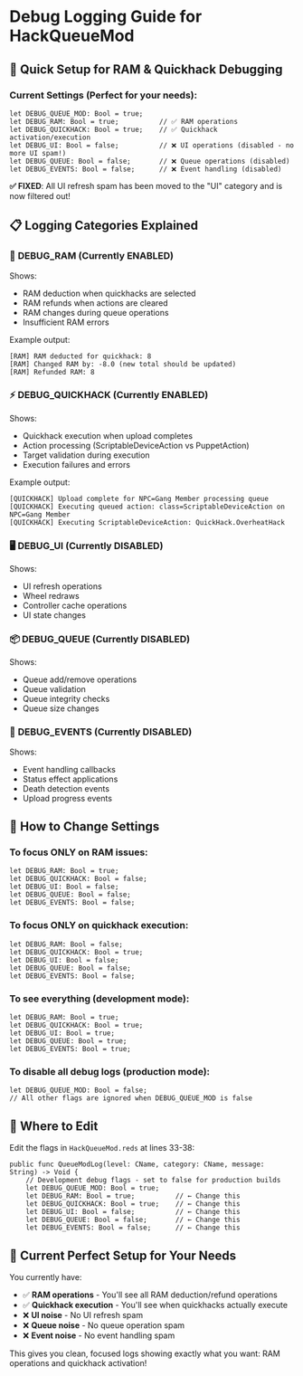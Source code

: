 # Debug Logging Guide for HackQueueMod

## 🎯 **Quick Setup for RAM & Quickhack Debugging**

### Current Settings (Perfect for your needs):
```redscript
let DEBUG_QUEUE_MOD: Bool = true;
let DEBUG_RAM: Bool = true;          // ✅ RAM operations
let DEBUG_QUICKHACK: Bool = true;    // ✅ Quickhack activation/execution  
let DEBUG_UI: Bool = false;          // ❌ UI operations (disabled - no more UI spam!)
let DEBUG_QUEUE: Bool = false;       // ❌ Queue operations (disabled)
let DEBUG_EVENTS: Bool = false;      // ❌ Event handling (disabled)
```

**✅ FIXED**: All UI refresh spam has been moved to the "UI" category and is now filtered out!

## 📋 **Logging Categories Explained**

### 🔋 **DEBUG_RAM** (Currently ENABLED)
Shows:
- RAM deduction when quickhacks are selected
- RAM refunds when actions are cleared
- RAM changes during queue operations
- Insufficient RAM errors

Example output:
```
[RAM] RAM deducted for quickhack: 8
[RAM] Changed RAM by: -8.0 (new total should be updated)
[RAM] Refunded RAM: 8
```

### ⚡ **DEBUG_QUICKHACK** (Currently ENABLED)
Shows:
- Quickhack execution when upload completes
- Action processing (ScriptableDeviceAction vs PuppetAction)
- Target validation during execution
- Execution failures and errors

Example output:
```
[QUICKHACK] Upload complete for NPC=Gang Member processing queue
[QUICKHACK] Executing queued action: class=ScriptableDeviceAction on NPC=Gang Member
[QUICKHACK] Executing ScriptableDeviceAction: QuickHack.OverheatHack
```

### 🖥️ **DEBUG_UI** (Currently DISABLED)
Shows:
- UI refresh operations
- Wheel redraws
- Controller cache operations
- UI state changes

### 📦 **DEBUG_QUEUE** (Currently DISABLED)
Shows:
- Queue add/remove operations
- Queue validation
- Queue integrity checks
- Queue size changes

### 📡 **DEBUG_EVENTS** (Currently DISABLED)
Shows:
- Event handling callbacks
- Status effect applications
- Death detection events
- Upload progress events

## 🔧 **How to Change Settings**

### To focus ONLY on RAM issues:
```redscript
let DEBUG_RAM: Bool = true;
let DEBUG_QUICKHACK: Bool = false;
let DEBUG_UI: Bool = false;
let DEBUG_QUEUE: Bool = false;
let DEBUG_EVENTS: Bool = false;
```

### To focus ONLY on quickhack execution:
```redscript
let DEBUG_RAM: Bool = false;
let DEBUG_QUICKHACK: Bool = true;
let DEBUG_UI: Bool = false;
let DEBUG_QUEUE: Bool = false;
let DEBUG_EVENTS: Bool = false;
```

### To see everything (development mode):
```redscript
let DEBUG_RAM: Bool = true;
let DEBUG_QUICKHACK: Bool = true;
let DEBUG_UI: Bool = true;
let DEBUG_QUEUE: Bool = true;
let DEBUG_EVENTS: Bool = true;
```

### To disable all debug logs (production mode):
```redscript
let DEBUG_QUEUE_MOD: Bool = false;
// All other flags are ignored when DEBUG_QUEUE_MOD is false
```

## 📍 **Where to Edit**

Edit the flags in `HackQueueMod.reds` at lines 33-38:
```redscript
public func QueueModLog(level: CName, category: CName, message: String) -> Void {
    // Development debug flags - set to false for production builds
    let DEBUG_QUEUE_MOD: Bool = true;
    let DEBUG_RAM: Bool = true;          // ← Change this
    let DEBUG_QUICKHACK: Bool = true;    // ← Change this
    let DEBUG_UI: Bool = false;          // ← Change this
    let DEBUG_QUEUE: Bool = false;       // ← Change this
    let DEBUG_EVENTS: Bool = false;      // ← Change this
```

## 🎯 **Current Perfect Setup for Your Needs**

You currently have:
- ✅ **RAM operations** - You'll see all RAM deduction/refund operations
- ✅ **Quickhack execution** - You'll see when quickhacks actually execute
- ❌ **UI noise** - No UI refresh spam
- ❌ **Queue noise** - No queue operation spam
- ❌ **Event noise** - No event handling spam

This gives you clean, focused logs showing exactly what you want: RAM operations and quickhack activation!
